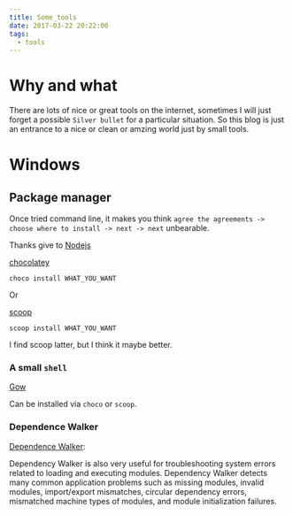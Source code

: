 ```yaml
---
title: Some_tools
date: 2017-03-22 20:22:00
tags:
  - tools
---
```


# Why and what

There are lots of nice or great tools on the internet, sometimes I will just forget a possible `Silver bullet` for a particular situation. So this blog is just an entrance to a nice or clean or amzing world just by small tools.

<!-- more -->

# Windows

## Package manager

Once tried command line, it makes you think `agree the agreements -> choose where to install -> next -> next` unbearable.

Thanks give to [Nodejs](https://nodejs.org/en/download/package-manager/#windows)

[chocolatey](https://chocolatey.org/)

`choco install WHAT_YOU_WANT`

Or

[scoop](http://scoop.sh/)

`scoop install WHAT_YOU_WANT`

I find scoop latter, but I think it maybe better.

### A small `shell`

[Gow](https://github.com/bmatzelle/gow)

Can be installed via `choco` or `scoop`.

### Dependence Walker

[Dependence Walker](http://www.dependencywalker.com/):

>
Dependency Walker is also very useful for troubleshooting system errors related to loading and executing modules. Dependency Walker detects many common application problems such as missing modules, invalid modules, import/export mismatches, circular dependency errors, mismatched machine types of modules, and module initialization failures.
